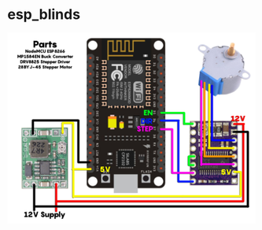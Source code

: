 # esp_blinds

![alt text](https://github.com/smarthousetips/esp_blinds/blob/main/Schematic.jpeg?raw=true)
